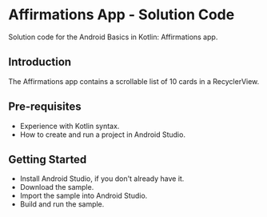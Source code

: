 # Affirmations App - Solution Code
Solution code for the Android Basics in Kotlin: Affirmations app.

## Introduction
The Affirmations app contains a scrollable list of 10 cards in a RecyclerView.

## Pre-requisites
- Experience with Kotlin syntax.
- How to create and run a project in Android Studio.

## Getting Started
- Install Android Studio, if you don't already have it.
- Download the sample.
- Import the sample into Android Studio.
- Build and run the sample.
